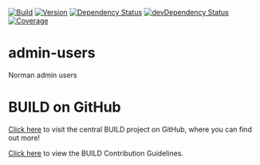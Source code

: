 [![Build](https://img.shields.io/travis/sapbuild/AdminUsers.svg?style=flat-square)](http://travis-ci.org/sapbuild/AdminUsers)
[![Version](https://img.shields.io/npm/v/norman-admin-users-client.svg?style=flat-square)](https://npmjs.org/package/norman-admin-users-client)
[![Dependency Status](https://david-dm.org/sapbuild/AdminUsers.svg)](https://david-dm.org/sapbuild/AdminUsers)
[![devDependency Status](https://david-dm.org/sapbuild/AdminUsers/dev-status.svg)](https://david-dm.org/sapbuild/AdminUsers#info=devDependencies)
[![Coverage](https://img.shields.io/coveralls/sapbuild/AdminUsers/master.svg?style=flat-square)](https://coveralls.io/r/sapbuild/AdminUsers?branch=master)

admin-users
===========

Norman admin users



# BUILD on GitHub

[Click here](https://github.com/SAP/BUILD) to visit the central BUILD project on GitHub, where you can find out more!

[Click here](https://github.com/SAP/BUILD/blob/master/Contributing.md) to view the BUILD Contribution Guidelines. 

